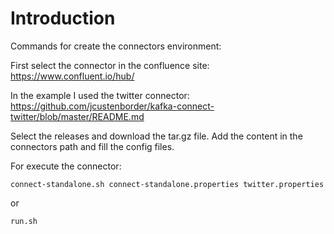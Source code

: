 # Introduction

Commands for create the connectors environment:

First select the connector in the confluence site:
https://www.confluent.io/hub/

In the example I used the twitter connector:
https://github.com/jcustenborder/kafka-connect-twitter/blob/master/README.md

Select the releases and download the tar.gz file.
Add the content in the connectors path and fill the config files.

For execute the connector:
 ```
 connect-standalone.sh connect-standalone.properties twitter.properties
 ```
 or
 ```
 run.sh
 ```
